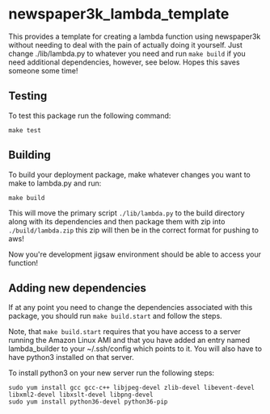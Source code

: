 # newspaper3k_lambda_template
This provides a template for creating a lambda function using newspaper3k without needing to deal with the pain of actually doing it yourself. Just change ./lib/lambda.py to whatever you need and run `make build` if you need additional dependencies, however, see below. Hopes this saves someone some time!


## Testing
To test this package run the following command:
```
make test
```

## Building
To build your deployment package, make whatever changes you want to make to lambda.py and run:
```
make build
```
This will move the primary script `./lib/lambda.py` to the build directory along with its dependencies and then package them with zip into `./build/lambda.zip` this zip will then be in the correct format for pushing to aws!

Now you're development jigsaw environment should be able to access your function!

## Adding new dependencies
If at any point you need to change the dependencies associated with this package, you should run `make build.start` and follow the steps.

Note, that `make build.start` requires that you have access to a server running the Amazon Linux AMI and that you have added an entry named lambda_builder to your ~/.ssh/config which points to it. You will also have to have python3 installed on that server.

To install python3 on your new server run the following steps:
```
sudo yum install gcc gcc-c++ libjpeg-devel zlib-devel libevent-devel libxml2-devel libxslt-devel libpng-devel
sudo yum install python36-devel python36-pip
```
